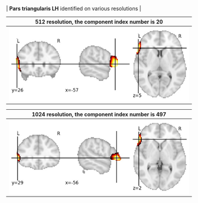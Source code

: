 


| **Pars triangularis LH** identified on various resolutions |

| 512 resolution, the component index number is 20|  
|:---:|  
| ![Component 512](../512/final/20.jpg "From component 512: Pars triangularis LH") |

| 1024 resolution, the component index number is 497|  
|:---:|  
| ![Component 1024](../1024/final/497.jpg "From component 1024: Pars triangularis LH") |
